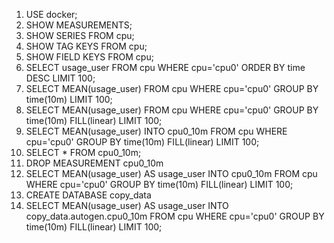1. USE docker;
2. SHOW MEASUREMENTS;
3. SHOW SERIES FROM cpu;
4. SHOW TAG KEYS FROM cpu;
5. SHOW FIELD KEYS FROM cpu;
6. SELECT usage_user FROM cpu WHERE cpu='cpu0' ORDER BY time DESC LIMIT 100;
7. SELECT MEAN(usage_user) FROM cpu WHERE cpu='cpu0' GROUP BY time(10m) LIMIT 100;
8. SELECT MEAN(usage_user) FROM cpu WHERE cpu='cpu0' GROUP BY time(10m) FILL(linear) LIMIT 100;
9. SELECT MEAN(usage_user) INTO cpu0_10m FROM cpu WHERE cpu='cpu0' GROUP BY time(10m) FILL(linear) LIMIT 100;
10. SELECT * FROM cpu0_10m;
11. DROP MEASUREMENT cpu0_10m
12. SELECT MEAN(usage_user) AS usage_user INTO cpu0_10m FROM cpu WHERE cpu='cpu0' GROUP BY time(10m) FILL(linear) LIMIT 100;
13. CREATE DATABASE copy_data
14. SELECT MEAN(usage_user) AS usage_user INTO copy_data.autogen.cpu0_10m FROM cpu WHERE cpu='cpu0' GROUP BY time(10m) FILL(linear) LIMIT 100;